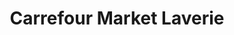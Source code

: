 ---
title: "Carrefour Market Laverie"
url: /thonon-les-bains/carrefour-market-laverie/
shop: Wäscherei
---